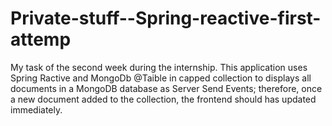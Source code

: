 # Private-stuff--Spring-reactive-first-attemp
My task of the second week during the internship. This application uses Spring Ractive and MongoDb @Taible in capped collection to displays all documents in a MongoDB database as Server Send Events; therefore, once a new document added to the collection, the frontend should has updated immediately. 
